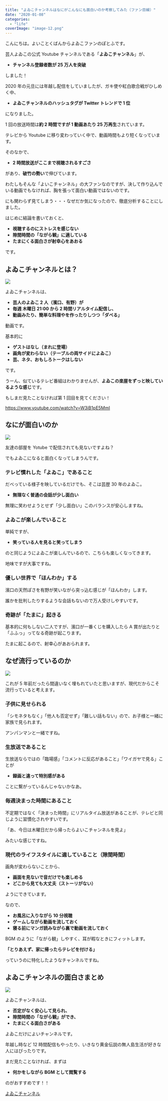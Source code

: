 ```yaml
---
title: "よゐこチャンネルはなにがこんなにも面白いのか考察してみた（ファン目線）"
date: "2020-01-08"
categories:
  - "life"
coverImage: "image-12.png"
---
```


こんにちは。よいことくばんからよゐこファンのぽとふです。

芸人よゐこの公式 Youtube チャンネルである「**よゐこチャンネル**」が、

- **チャンネル登録者数が 25 万人を突破**

しました！

2020 年の元旦には年越し配信をしていましたが、ガキ使や紅白歌合戦がひしめく中、

- **よゐこチャンネルのハッシュタグが Twitter トレンドで 1 位**

になりました。

1 回の放送時間は**約 2 時間ですが 1 動画あたり 25 万再生**されています。

テレビから Youtube に移り変わっていく中で、動画時間もより短くなっています。

そのなかで、

- **2 時間放送がここまで視聴されるすごさ**

があり、**破竹の勢い**で伸びています。

わたしもそんな「よいこチャンネル」の大ファンなのですが、決して作り込んでいる動画でもなければ、胸を張って面白い動画ではないのです。

にも関わらず見てしまう・・・なぜだか気になったので、徹底分析することにしました。

はじめに結論を書いておくと、

- **視聴するのにストレスを感じない**
- **隙間時間の「ながら観」に適している**
- **たまにくる面白さが射幸心をあおる**

です。

## よゐこチャンネルとは？

![](images/image-10.png)

よゐこチャンネルは、

- **芸人のよゐこ 2 人（濱口、有野）が**
- **毎週 木曜日 21:00 から 2 時間リアルタイム配信し、**
- **動画みたり、簡単な料理やを作ったりしつつ「ダベる」**

動画です。

基本的に

- **ゲストはなし（まれに登場）**
- **画角が変わらない（テーブルの両サイドによゐこ）**
- **芸、ネタ、おもしろトークはしない**

です。

うーん、似ているテレビ番組はわかりませんが、**よゐこの楽屋をずっと映しているような感じ**です。

もしまだ見たことなければ第 1 回目を見てください！

https://www.youtube.com/watch?v=W3iB1pE5MmI

## なにが面白いのか

![](images/image-11.png)

友達の部屋を Yotube で配信されても見ないですよね？

でもよゐこになると面白くなってしまうんです。

### テレビ慣れした「よゐこ」であること

だべっている様子を映しているだけでも、そこは芸歴 30 年のよゐこ。

- **無理なく普通の会話が少し面白い**

無理に笑わせようとせず「少し面白い」このバランスが安心しますね。

### よゐこが楽しんでいること

単純ですが、

- **笑っている人を見ると笑ってしまう**

のと同じようによゐこが楽しんでいるので、こちらも楽しくなってきます。

地味ですが大事ですね。

### 優しい世界で「ほんわか」する

濱口の天然ぽさを有野が笑いながら突っ込む感じが「ほんわか」します。

誰かを批判したりするような会話もないので万人受けしやすいです。

### 奇跡が「たまに」起きる

基本的に何もしない二人ですが、濱口が一番くじを購入したら A 賞が出たりと「ふふっ」ってなる奇跡が起こります。

たまに起こるので、射幸心があおられます。

## なぜ流行っているのか

![](images/image-12.png)

これが 5 年前だったら間違いなく埋もれていたと思いますが、現代だからこそ流行っていると考えます。

### 子供に見せられる

「シモネタもなく」「他人も否定せず」「難しい話もない」ので、お子様と一緒に家族で見られます。

アンパンマンと一緒ですね。

### 生放送であること

生放送ならではの「臨場感」「コメントに反応があること」「ワイガヤで見る」ことが

- **録画と違って特別感がある**

ことに繋がっているんじゃないかなあ。

### 毎週決まった時間にあること

不定期ではなく「決まった時間」にリアルタイム放送があることが、テレビと同じように習慣化されやすいです。

「あ、今日は木曜日だから帰ったらよいこチャンネルを見よ」

みたいな感じですね。

### 現代のライフスタイルに適していること（隙間時間）

画角が変わらないことから、

- **画面を見ないで音だけでも楽しめる**
- **どこから見ても大丈夫（ストーリがない）**

ようにできています。

なので、

- **お風呂に入りながら 10 分視聴**
- **ゲームしながら動画を流しておく**
- **寝る前にマンガ読みながら裏で動画を流しておく**

BGM のように「ながら観」しやすく、耳が暇なときにフィットします。

**「とりあえず、家に帰ったらテレビを付ける」**

っていうのに特化したようなチャンネルですね。

## よゐこチャンネルの面白さまとめ

![](images/image-13.png)

よゐこチャンネルは、

- **否定がなく安心して見られ、**
- **隙間時間の「ながら観」ができ、**
- **たまにくる面白さがある**

よゐこだけによいチャンネルです。

年越し時など 12 時間配信もやったり、いきなり黄金伝説の無人島生活が好きな人にはぴったりです。

まだ見たことなければ、まずは

- **何かをしながら BGM として閲覧する**

のがおすすめです！！

[よゐこチャンネル](https://www.youtube.com/channel/UCRYWF2XsVvwvSqMrK4FXz3g)
